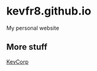 # kevfr8.github.io

My personal website

## More stuff

<a href="https//kevcoorp.github.io">KevCorp</a>
